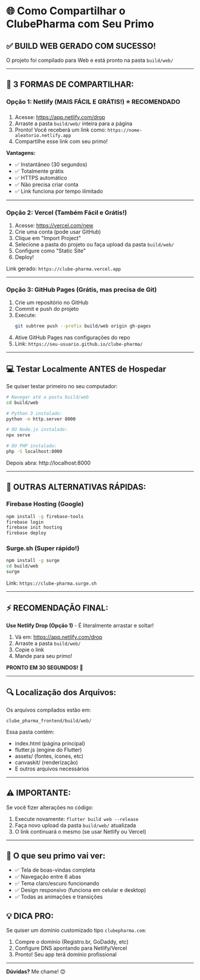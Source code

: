 # 🌐 Como Compartilhar o ClubePharma com Seu Primo

## ✅ BUILD WEB GERADO COM SUCESSO!

O projeto foi compilado para Web e está pronto na pasta `build/web/`

---

## 🚀 3 FORMAS DE COMPARTILHAR:

### **Opção 1: Netlify (MAIS FÁCIL E GRÁTIS!) ⭐ RECOMENDADO**

1. Acesse: https://app.netlify.com/drop
2. Arraste a pasta `build/web/` inteira para a página
3. Pronto! Você receberá um link como: `https://nome-aleatorio.netlify.app`
4. Compartilhe esse link com seu primo!

**Vantagens:**
- ✅ Instantâneo (30 segundos)
- ✅ Totalmente grátis
- ✅ HTTPS automático
- ✅ Não precisa criar conta
- ✅ Link funciona por tempo ilimitado

---

### **Opção 2: Vercel (Também Fácil e Grátis!)**

1. Acesse: https://vercel.com/new
2. Crie uma conta (pode usar GitHub)
3. Clique em "Import Project"
4. Selecione a pasta do projeto ou faça upload da pasta `build/web/`
5. Configure como "Static Site"
6. Deploy!

Link gerado: `https://clube-pharma.vercel.app`

---

### **Opção 3: GitHub Pages (Grátis, mas precisa de Git)**

1. Crie um repositório no GitHub
2. Commit e push do projeto
3. Execute:
   ```bash
   git subtree push --prefix build/web origin gh-pages
   ```
4. Ative GitHub Pages nas configurações do repo
5. Link: `https://seu-usuario.github.io/clube-pharma/`

---

## 💻 Testar Localmente ANTES de Hospedar

Se quiser testar primeiro no seu computador:

```bash
# Navegar até a pasta build/web
cd build/web

# Python 3 instalado:
python -m http.server 8000

# OU Node.js instalado:
npx serve

# OU PHP instalado:
php -S localhost:8000
```

Depois abra: http://localhost:8000

---

## 📱 OUTRAS ALTERNATIVAS RÁPIDAS:

### **Firebase Hosting** (Google)
```bash
npm install -g firebase-tools
firebase login
firebase init hosting
firebase deploy
```

### **Surge.sh** (Super rápido!)
```bash
npm install -g surge
cd build/web
surge
```

Link: `https://clube-pharma.surge.sh`

---

## ⚡ RECOMENDAÇÃO FINAL:

**Use Netlify Drop (Opção 1)** - É literalmente arrastar e soltar!

1. Vá em: https://app.netlify.com/drop
2. Arraste a pasta `build/web/`
3. Copie o link
4. Mande para seu primo!

**PRONTO EM 30 SEGUNDOS!** 🎉

---

## 🔍 Localização dos Arquivos:

Os arquivos compilados estão em:
```
clube_pharma_frontend/build/web/
```

Essa pasta contém:
- index.html (página principal)
- flutter.js (engine do Flutter)
- assets/ (fontes, ícones, etc)
- canvaskit/ (renderização)
- E outros arquivos necessários

---

## ⚠️ IMPORTANTE:

Se você fizer alterações no código:
1. Execute novamente: `flutter build web --release`
2. Faça novo upload da pasta `build/web/` atualizada
3. O link continuará o mesmo (se usar Netlify ou Vercel)

---

## 🎨 O que seu primo vai ver:

- ✅ Tela de boas-vindas completa
- ✅ Navegação entre 6 abas
- ✅ Tema claro/escuro funcionando
- ✅ Design responsivo (funciona em celular e desktop)
- ✅ Todas as animações e transições


## 💡 DICA PRO:

Se quiser um domínio customizado tipo `clubepharma.com`:
1. Compre o domínio (Registro.br, GoDaddy, etc)
2. Configure DNS apontando para Netlify/Vercel
3. Pronto! Seu app terá domínio profissional

---

**Dúvidas?** Me chame! 😊

